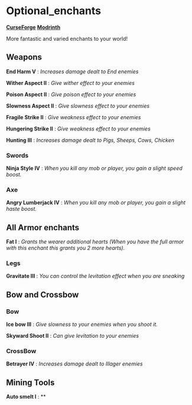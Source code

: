 # Optional_enchants

[**CurseForge**](https://www.curseforge.com)  [**Modrinth**](https://modrinth.com)

More fantastic and varied enchants to your world!

## Weapons

**End Harm V** : *Increases damage dealt to End enemies*

**Wither Aspect II** : *Give wither effect to your enemies*

**Poison Aspect II** : *Give poison effect to your enemies*

**Slowness Aspect II** : *Give slowness effect to your enemies*

**Fragile Strike II** : *Give weakness effect to your enemies*

**Hungering Strike II** : *Give weakness effect to your enemies*

**Hunting III** : *Increases damage dealt to Pigs, Sheeps, Cows, Chicken*


### Swords
**Ninja Style IV** : *When you kill any mob or player, you gain a slight speed boost.*

### Axe
**Angry Lumberjack IV** : *When you kill any mob or player, you gain a slight haste boost.*

## All Armor enchants
**Fat I** : *Grants the wearer additional hearts (When you have the full armor with this enchant this grants you 2 more hearts).*

### Legs
**Gravitate III** : *You can control the levitation effect when you are sneaking*

## Bow and Crossbow
### Bow

**Ice bow III** : *Give slowness to your enemies when you shoot it.*

**Skyward Shoot II** : *Can give levitation to your enemies*

### CrossBow
**Betrayer IV** : *Increases damage dealt to Illager enemies*

## Mining Tools
**Auto smelt I** : **
